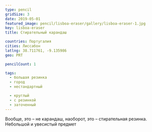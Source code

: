 ```yaml
---
type: pencil
gridSize: 3
date: 2019-05-01
featured_image: pencil/lisboa-eraser/gallery/lisboa-eraser-1.jpg
key: lisboa-eraser
title: Стирательный карандаш

countries: Португалия
cities: Лиссабон
latlng: 38.711761, -9.135986
geo: PRT

pencilCount: 1

tags:
  - большая резинка
  - город
  - нестандартный

  - круглый
  - с резинкой
  - заточенный
---
```


Вообще, это – не карандаш, наоборот, это – стирательная резинка. Небольшой и увесистый предмет
